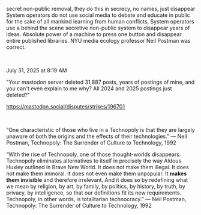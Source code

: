 secret non-public removal, they do this in secrecy, no names, just disappear  
System operators do not use social media to debate and educate in public for the sake of all mankind learning from human conflicts, System operators use a behind the scene secretive non-public system to disappear years of ideas. Absolute power of a machine to press one button and disappear entire published libraries. NYU media ecology professor Neil Postman was correct.

&nbsp;


July 31, 2025 at 8:19 AM

"Your mastodon server deleted 31,887 posts, years of postings of mine, and you can't even explain to me why? All 2024 and 2025 postings just deleted?"

https://mastodon.social/disputes/strikes/196701

&nbsp;

“One characteristic of those who live in a Technopoly is that they are largely unaware of both the origins and the effects of their technologies.”
― Neil Postman, Technopoly: The Surrender of Culture to Technology, 1992

“With the rise of Technopoly, one of those thought-worlds disappears. Technopoly eliminates alternatives to itself in precisely the way Aldous Huxley outlined in Brave New World. It does not make them illegal. It does not make them immoral. It does not even make them unpopular. It **makes them invisible** and therefore irrelevant. And it does so by redefining what we mean by religion, by art, by family, by politics, by history, by truth, by privacy, by intelligence, so that our definitions fit its new requirements. Technopoly, in other words, is totalitarian technocracy.”
― Neil Postman, Technopoly: The Surrender of Culture to Technology, 1992
